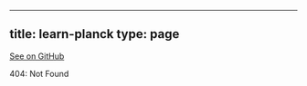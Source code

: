 
---
title: learn-planck
type: page
---

[See on GitHub](https://github.com/jakeroggenbuck/learn-planck/)

404: Not Found